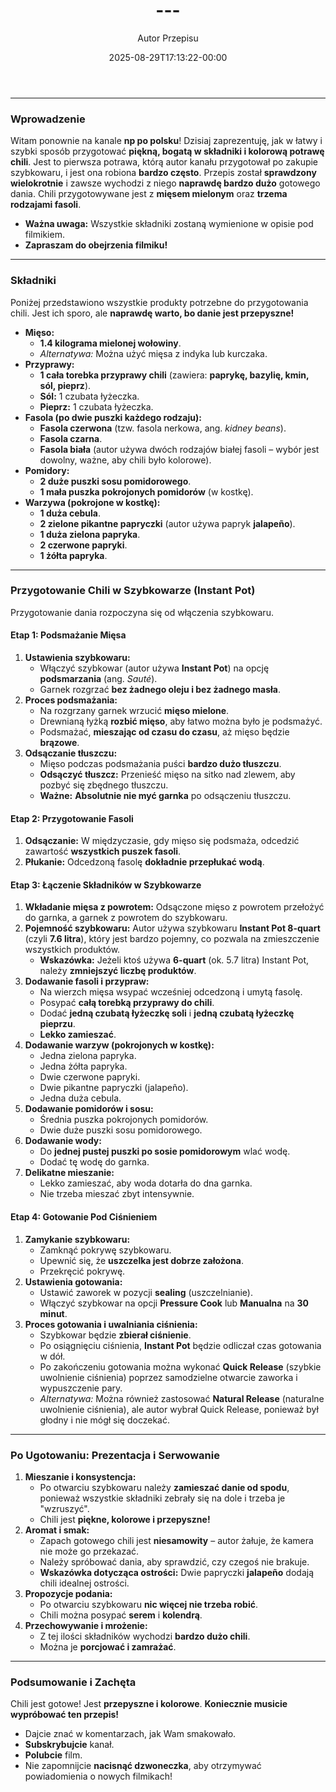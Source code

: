﻿---
draft: true
title: "---"
author: "Autor Przepisu"
recipe_image: images/recipe-headers/default.avif
date: 2025-08-29T17:13:22-00:00
categories: ["do-kategoryzacji"]
tags: ["draft"]
tagline: "Przepis do sformatowania"
servings: 4
prep_time: 15
cook: true
cook_time: 30
calories: 300
protein: 20
fat: 10
carbohydrate: 25
---
---

### **Wprowadzenie**

Witam ponownie na kanale **np po polsku**! Dzisiaj zaprezentuję, jak w łatwy i szybki sposób przygotować **piękną, bogatą w składniki i kolorową potrawę chili**. Jest to pierwsza potrawa, którą autor kanału przygotował po zakupie szybkowaru, i jest ona robiona **bardzo często**. Przepis został **sprawdzony wielokrotnie** i zawsze wychodzi z niego **naprawdę bardzo dużo** gotowego dania. Chili przygotowywane jest z **mięsem mielonym** oraz **trzema rodzajami fasoli**.

*   **Ważna uwaga:** Wszystkie składniki zostaną wymienione w opisie pod filmikiem.
*   **Zapraszam do obejrzenia filmiku!**

---

### **Składniki**

Poniżej przedstawiono wszystkie produkty potrzebne do przygotowania chili. Jest ich sporo, ale **naprawdę warto, bo danie jest przepyszne!**

*   **Mięso:**
    *   **1.4 kilograma mielonej wołowiny**.
    *   *Alternatywa:* Można użyć mięsa z indyka lub kurczaka.
*   **Przyprawy:**
    *   **1 cała torebka przyprawy chili** (zawiera: **paprykę, bazylię, kmin, sól, pieprz**).
    *   **Sól:** 1 czubata łyżeczka.
    *   **Pieprz:** 1 czubata łyżeczka.
*   **Fasola (po dwie puszki każdego rodzaju):**
    *   **Fasola czerwona** (tzw. fasola nerkowa, ang. *kidney beans*).
    *   **Fasola czarna**.
    *   **Fasola biała** (autor używa dwóch rodzajów białej fasoli – wybór jest dowolny, ważne, aby chili było kolorowe).
*   **Pomidory:**
    *   **2 duże puszki sosu pomidorowego**.
    *   **1 mała puszka pokrojonych pomidorów** (w kostkę).
*   **Warzywa (pokrojone w kostkę):**
    *   **1 duża cebula**.
    *   **2 zielone pikantne papryczki** (autor używa papryk **jalapeño**).
    *   **1 duża zielona papryka**.
    *   **2 czerwone papryki**.
    *   **1 żółta papryka**.

---

### **Przygotowanie Chili w Szybkowarze (Instant Pot)**

Przygotowanie dania rozpoczyna się od włączenia szybkowaru.

#### **Etap 1: Podsmażanie Mięsa**

1.  **Ustawienia szybkowaru:**
    *   Włączyć szybkowar (autor używa **Instant Pot**) na opcję **podsmarzania** (ang. *Sauté*).
    *   Garnek rozgrzać **bez żadnego oleju i bez żadnego masła**.
2.  **Proces podsmażania:**
    *   Na rozgrzany garnek wrzucić **mięso mielone**.
    *   Drewnianą łyżką **rozbić mięso**, aby łatwo można było je podsmażyć.
    *   Podsmażać, **mieszając od czasu do czasu**, aż mięso będzie **brązowe**.
3.  **Odsączanie tłuszczu:**
    *   Mięso podczas podsmażania puści **bardzo dużo tłuszczu**.
    *   **Odsączyć tłuszcz:** Przenieść mięso na sitko nad zlewem, aby pozbyć się zbędnego tłuszczu.
    *   **Ważne:** **Absolutnie nie myć garnka** po odsączeniu tłuszczu.

#### **Etap 2: Przygotowanie Fasoli**

1.  **Odsączanie:** W międzyczasie, gdy mięso się podsmaża, odcedzić zawartość **wszystkich puszek fasoli**.
2.  **Płukanie:** Odcedzoną fasolę **dokładnie przepłukać wodą**.

#### **Etap 3: Łączenie Składników w Szybkowarze**

1.  **Wkładanie mięsa z powrotem:** Odsączone mięso z powrotem przełożyć do garnka, a garnek z powrotem do szybkowaru.
2.  **Pojemność szybkowaru:** Autor używa szybkowaru **Instant Pot 8-quart** (czyli **7.6 litra**), który jest bardzo pojemny, co pozwala na zmieszczenie wszystkich produktów.
    *   **Wskazówka:** Jeżeli ktoś używa **6-quart** (ok. 5.7 litra) Instant Pot, należy **zmniejszyć liczbę produktów**.
3.  **Dodawanie fasoli i przypraw:**
    *   Na wierzch mięsa wsypać wcześniej odcedzoną i umytą fasolę.
    *   Posypać **całą torebką przyprawy do chili**.
    *   Dodać **jedną czubatą łyżeczkę soli** i **jedną czubatą łyżeczkę pieprzu**.
    *   **Lekko zamieszać**.
4.  **Dodawanie warzyw (pokrojonych w kostkę):**
    *   Jedna zielona papryka.
    *   Jedna żółta papryka.
    *   Dwie czerwone papryki.
    *   Dwie pikantne papryczki (jalapeño).
    *   Jedna duża cebula.
5.  **Dodawanie pomidorów i sosu:**
    *   Średnia puszka pokrojonych pomidorów.
    *   Dwie duże puszki sosu pomidorowego.
6.  **Dodawanie wody:**
    *   Do **jednej pustej puszki po sosie pomidorowym** wlać wodę.
    *   Dodać tę wodę do garnka.
7.  **Delikatne mieszanie:**
    *   Lekko zamieszać, aby woda dotarła do dna garnka.
    *   Nie trzeba mieszać zbyt intensywnie.

#### **Etap 4: Gotowanie Pod Ciśnieniem**

1.  **Zamykanie szybkowaru:**
    *   Zamknąć pokrywę szybkowaru.
    *   Upewnić się, że **uszczelka jest dobrze założona**.
    *   Przekręcić pokrywę.
2.  **Ustawienia gotowania:**
    *   Ustawić zaworek w pozycji **sealing** (uszczelnianie).
    *   Włączyć szybkowar na opcji **Pressure Cook** lub **Manualna** na **30 minut**.
3.  **Proces gotowania i uwalniania ciśnienia:**
    *   Szybkowar będzie **zbierał ciśnienie**.
    *   Po osiągnięciu ciśnienia, **Instant Pot** będzie odliczał czas gotowania w dół.
    *   Po zakończeniu gotowania można wykonać **Quick Release** (szybkie uwolnienie ciśnienia) poprzez samodzielne otwarcie zaworka i wypuszczenie pary.
    *   *Alternatywa:* Można również zastosować **Natural Release** (naturalne uwolnienie ciśnienia), ale autor wybrał Quick Release, ponieważ był głodny i nie mógł się doczekać.

---

### **Po Ugotowaniu: Prezentacja i Serwowanie**

1.  **Mieszanie i konsystencja:**
    *   Po otwarciu szybkowaru należy **zamieszać danie od spodu**, ponieważ wszystkie składniki zebrały się na dole i trzeba je "wzruszyć".
    *   Chili jest **piękne, kolorowe i przepyszne!**
2.  **Aromat i smak:**
    *   Zapach gotowego chili jest **niesamowity** – autor żałuje, że kamera nie może go przekazać.
    *   Należy spróbować dania, aby sprawdzić, czy czegoś nie brakuje.
    *   **Wskazówka dotycząca ostrości:** Dwie papryczki **jalapeño** dodają chili idealnej ostrości.
3.  **Propozycje podania:**
    *   Po otwarciu szybkowaru **nic więcej nie trzeba robić**.
    *   Chili można posypać **serem** i **kolendrą**.
4.  **Przechowywanie i mrożenie:**
    *   Z tej ilości składników wychodzi **bardzo dużo chili**.
    *   Można je **porcjować i zamrażać**.

---

### **Podsumowanie i Zachęta**

Chili jest gotowe! Jest **przepyszne i kolorowe**.
**Koniecznie musicie wypróbować ten przepis!**

*   Dajcie znać w komentarzach, jak Wam smakowało.
*   **Subskrybujcie** kanał.
*   **Polubcie** film.
*   Nie zapomnijcie **nacisnąć dzwoneczka**, aby otrzymywać powiadomienia o nowych filmikach!